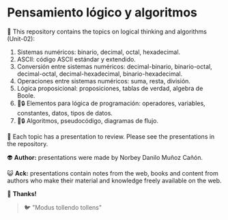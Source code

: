 # Pensamiento lógico y algoritmos

:open_file_folder: This repository contains the topics on logical thinking and algorithms (Unit-02):

1. Sistemas numéricos: binario, decimal, octal, hexadecimal.
2. ASCII: código ASCII estándar y extendido.
3. Conversión entre sistemas numéricos: decimal-binario, binario-octal, decimal-octal, decimal-hexadecimal, binario-hexadecimal.
4. Operaciones entre sistemas numéricos: suma, resta, división.
5. Lógica proposicional: proposiciones, tablas de verdad, algebra de Boole.
6. :hammer::lock: Elementos para lógica de programación: operadores, variables, constantes, datos, tipos de datos.
7. :hammer::lock: Algoritmos, pseudocódigo, diagramas de flujo.

:paperclip: Each topic has a presentation to review. Please see the presentations in the repository.

:alien: **Author:** presentations were made by Norbey Danilo Muñoz Cañón.

:smiley_cat: **Ack:** presentations contain notes from the web, books and content from authors who make their material and knowledge freely available on the web.

:blue_book: **Thanks!**

> :bird: "Modus tollendo tollens"
